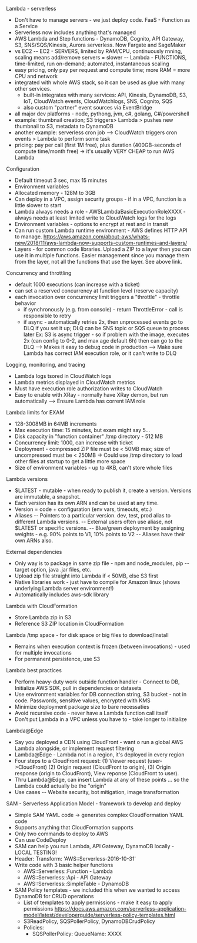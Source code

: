 Lambda - serverless
- Don't have to manage servers - we just deploy code. FaaS - Function as a Service
- Serverless now includes anything that's managed
- AWS Lambda and Step functions - DynamoDB, Cognito, API Gateway, S3, SNS/SQS/Kinesis, Aurora serverless. Now Fargate and SageMaker
- vs EC2 
  -- EC2 - SERVERS, limited by RAM/CPU, continuously rnning, scaling means add/remove servers = slower
  -- Lambda - FUNCTIONS, time-limited, run on-demand; automated, instantaneous scaling
- easy pricing, only pay per request and compute time; more RAM = more CPU and network
- integrated with whole AWS stack, so it can be used as glue with many other services.
  - built-in integrates with many services: API, Kinesis, DynamoDB, S3, IoT, CloudWatch events, CloudWatchlogs, SNS, Cognito, SQS
  - also custom "partner" event sources via EventBridge
- all major dev platforms - node, pythong, jvm, c#, golang, C#/powershell
- example: thumbnail creation; S3 triggers> Lambda > pushes new thumbnail to S3, metadata to DynamoDB
- another example: serverless cron job --> CloudWatch triggers cron events > Lambda to perform some task
- pricing: pay per call (first 1M free), plus duration (400GB-seconds of compute time/month free)
  -> it's usually VERY CHEAP to run AWS Lambda

Configuration
- Default timeout 3 sec, max 15 minutes
- Environment variables
- Allocated memory - 128M to 3GB
- Can deploy in a VPC, assign security groups - if in a VPC, function is a little slower to start
- Lambda always needs a role - AWSLambdaBasicExecutionRoleXXXX - always needs at least limited write to CloudWatch logs for the logs
- Environment variables - options to encrypt at rest and in transit
- Can run custom Lambda runtime environment - AWS defines HTTP API to manage.
 https://aws.amazon.com/about-aws/whats-new/2018/11/aws-lambda-now-supports-custom-runtimes-and-layers/
- Layers - for common code libraries. Upload a ZIP to a layer then you can use it in multiple functions. Easier management since you manage them from the layer, not all the functions that use the layer. See above link.

Concurrency and throttling
- default 1000 executions (can increase with a ticket)
- can set a reserved concurrency at function level (reserve capacity)
- each invocation over concurrency limit triggers a "throttle" - throttle behavior
  - if synchronously (e.g. from console) - return ThrottleError - call is responsible to retry
  - if async - automatically retries 2x, then unprocessed events go to DLQ if you set it up; DLQ can be SNS topic or SQS queue to process later
  Ex: S3 is async trigger - so if problem with the image, executes 2x (can config to 0-2, and max age default 6h) then can go to the DLQ
  --> Makes it easy to debug code in production
  --> Make sure Lambda has correct IAM execution role, or it can't write to DLQ

Logging, monitoring, and tracing
- Lambda logs tsored in CloudWatch logs
- Lambda metrics displayed in CloudWatch metrics
- Must have execution role authorization writes to CloudWatch
- Easy to enable with XRay - normally have XRay demon, but run automatically
  --> Ensure Lambda has corrent IAM role

Lambda limits for EXAM
- 128-3008MB in 64MB increments
- Max execution time: 15 minutes, but exam might say 5...
- Disk capacity in "function container" /tmp directory - 512 MB
- Concurrency limit: 1000, can increase with ticket
- Deployment - compressed ZIP file must be < 50MB max; size of uncompressed must be < 250MB
  -> Could use /tmp directory to load other files at startup to get a little more space
- Size of environment variables - up to 4KB, can't store whole files

Lambda versions
- $LATEST - mutable - when ready to publish it, create a version. Versions are immutable, a snapshot.
- Each version has its own ARN and can be used at any time.
- Version = code + configuration (env vars, timeouts, etc.)
- Aliases 
  -- Pointers to a particular version. dev, test, prod alias to different Lambda versions. 
  -- External users often use aliase, not $LATEST or specific versions.
  -- Blue/green deployment by assigning weights - e.g. 90% points to V1, 10% points to V2
  -- Aliases have their own ARNs also.

External dependencies
- Only way is to package in same zip file - npm and node_modules, pip --target option, java .jar files, etc.
- Upload zip file straight into Lambda if < 50MB, else S3 first
- Native libraries work - just have to compile for Amazon linux (shows underlying Lambda server environment!)
- Automatically includes aws-sdk library

Lambda with CloudFormation
- Store Lambda zip in S3
- Reference S3 ZIP location in CloudFormation

Lambda /tmp space - for disk space or big files to download/install
- Remains when execution context is frozen (between invocations) - used for multiple invocations
- For permanent persistence, use S3

Lambda best practices
- Perform heavy-duty work outside function handler - Connect to DB, Initialize AWS SDK, pull in dependencies or datasets
- Use environment variables for DB connection string, S3 bucket - not in code. Passwords, sensitive values, encrypted with KMS
- Minimize deployment package size to bare necessaties
- Avoid recursive code - never have a Lambda function call itself
- Don't put Lambda in a VPC unless you have to - take longer to initialize

Lambda@Edge
- Say you deployed a CDN using CloudFront - want o run a global AWS Lambda alongside, or implement request filtering
- Lambda@Edge - Lambda not in a region, it's deployed in every region
- Four steps to a CloudFront request: (1) Viewer request (user->CloudFront) (2) Origin request (CloudFront to origin), (3) Origin response (origin to CloudFront), View reponse (CloudFront to user).
- Thru Lambda@Edge, can insert Lambda at any of these points ... so the Lambda could actually be the "origin"
- Use cases -- Website security, bot mitigation, image transformation

SAM - Serverless Application Model - framework to develop and deploy
- Simple SAM YAML code -> generates complex CloudFormation YAML code
- Supports anything that CloudFormation supports
- Only two commands to deploy to AWS
- Can use CodeDeploy
- SAM can help you run Lambda, API Gateway, DynamoDB locally - LOCAL TESTING!
- Header: Transform: 'AWS::Serverless-2016-10-31'
- Write code with 3 basic helper functions
  - AWS::Serverless::Function - Lambda
  - AWS::Serverless::Api - API Gateway
  - AWS::Serverless::SimpleTable - DynamoDB
- SAM Policy templates - we included this when we wanted to access DynamoDB for CRUD operations
  - List of templates to apply permissions - make it easy to apply permissions https://docs.aws.amazon.com/serverless-application-model/latest/developerguide/serverless-policy-templates.html
  - S3ReadPolicy, SQSPollerPolicy, DynamoDBCrudPolicy
  - Policies: 
     - SQSPollerPolicy:
		QueueName:
		  XXXX
